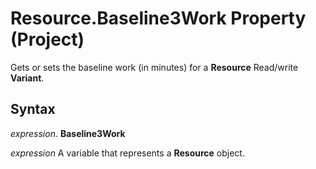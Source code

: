 
# Resource.Baseline3Work Property (Project)

Gets or sets the baseline work (in minutes) for a  **Resource** Read/write **Variant**.


## Syntax

 _expression_. **Baseline3Work**

 _expression_ A variable that represents a **Resource** object.

